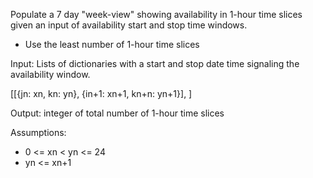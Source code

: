 Populate a 7 day "week-view" showing availability in 1-hour time slices given an input
of availability start and stop time windows.

* Use the least number of 1-hour time slices

Input: Lists of dictionaries with a start and stop date time signaling the availability window.

[[{jn: xn, kn: yn}, {in+1: xn+1, kn+n: yn+1}], ]

Output: integer of total number of 1-hour time slices

Assumptions:
*  0 <= xn < yn <= 24
*  yn <= xn+1



